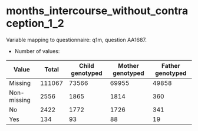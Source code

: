 # months_intercourse_without_contraception_1_2
Variable mapping to questionnaire: q1m, question AA1687.
- Number of values:

| Value | Total | Child genotyped | Mother genotyped | Father genotyped |
| ----- | ----- | --------------- | ---------------- | ---------------- |
| Missing | 111067 | 73566 | 69955 | 49858 |
| Non-missing | 2556 | 1865 | 1814 | 360 |
| No | 2422 | 1772 | 1726 |341 |
| Yes | 134 | 93 | 88 |19 |




